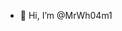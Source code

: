 - 👋 Hi, I’m @MrWh04m1
<!---
MrWh04m1/MrWh04m1 is a ✨ special ✨ repository because its `README.md` (this file) appears on your GitHub profile.
You can click the Preview link to take a look at your changes.
--->
